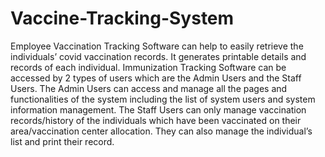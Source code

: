 # Vaccine-Tracking-System
Employee Vaccination Tracking Software can help to easily retrieve the individuals’ covid vaccination records. It generates printable details and records of each individual. Immunization Tracking Software can be accessed by 2 types of users which are the Admin Users and the Staff Users. The Admin Users can access and manage all the pages and functionalities of the system including the list of system users and system information management. The Staff Users can only manage vaccination records/history of the individuals which have been vaccinated on their area/vaccination center allocation. They can also manage the individual’s list and print their record.
